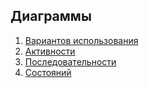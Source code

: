 ## Диаграммы

1. [Вариантов использования](https://github.com/nastazys/trtpo-project-mygifts/blob/master/Documents/Diagrams/UseCase/usecase.md)
2. [Активности](https://github.com/nastazys/trtpo-project-mygifts/blob/master/Documents/Diagrams/ActivityDio/activity.md)
3. [Последовательности](https://github.com/nastazys/trtpo-project-mygifts/blob/master/Documents/Diagrams/SequenceDio/sequence.md)
4. [Состояний](https://github.com/nastazys/trtpo-project-mygifts/blob/master/Documents/Diagrams/StateDio/state.md)


